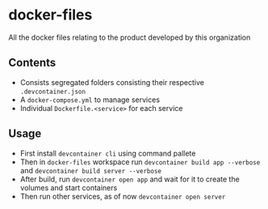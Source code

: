 # docker-files
All the docker files relating to the product developed by this organization 


## Contents
- Consists segregated folders consisting their respective `.devcontainer.json`
- A `docker-compose.yml` to manage services
- Individual `Dockerfile.<service>` for each service

## Usage
 - First install `devcontainer cli` using command pallete
 - Then in `docker-files` workspace run `devcontainer build app --verbose` and `devcontainer build server --verbose`
 - After build, run `devcontainer open app` and wait for it to create the volumes and start containers
 - Then run other services, as of now `devcontainer open server`



